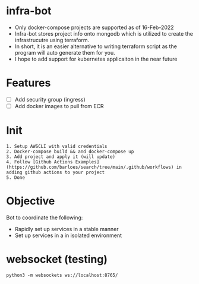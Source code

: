 # infra-bot

- Only docker-compose projects are supported as of 16-Feb-2022
- Infra-bot stores project info onto mongodb which is utilized to create the infrastrucutre using terraform.
- In short, it is an easier alternative to writing terraform script as the program will auto generate them for you.
- I hope to add support for kubernetes applicaiton in the near future

# Features

- [ ] Add security group (ingress)
- [ ] Add docker images to pull from ECR

# Init

```
1. Setup AWSCLI with valid credentials
2. Docker-compose build && and docker-compose up
3. Add project and apply it (will update)
4. Follow [Github Actions Examples](https://github.com/barloes/search/tree/main/.github/workflows) in adding github actions to your project
5. Done
```

# Objective

Bot to coordinate the following:

- Rapidly set up services in a stable manner
- Set up services in a in isolated environment

# websocket (testing)

```
python3 -m websockets ws://localhost:8765/
```
